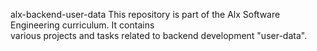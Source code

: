 alx-backend-user-data
This repository is part of the Alx Software Engineering curriculum. It contains  
various projects and tasks related to backend development "user-data".
